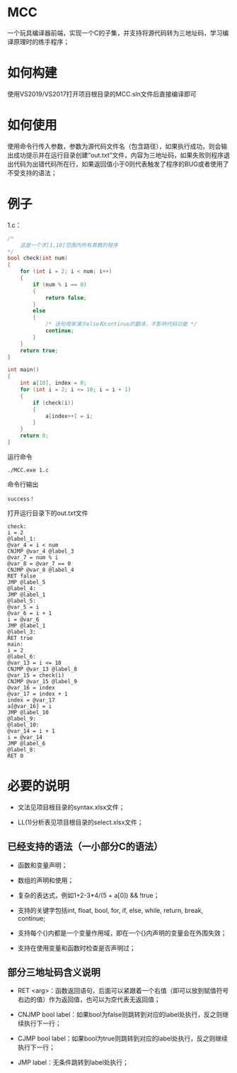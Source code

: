 # MCC

一个玩具编译器前端，实现一个C的子集，并支持将源代码转为三地址码，学习编译原理时的练手程序；

# 如何构建

使用VS2019/VS2017打开项目根目录的MCC.sln文件后直接编译即可

# 如何使用

使用命令行传入参数，参数为源代码文件名（包含路径），如果执行成功，则会输出成功提示并在运行目录创建“out.txt”文件，内容为三地址码，如果失败则程序退出代码为出错代码所在行，如果返回值小于0则代表触发了程序的BUG或者使用了不受支持的语法；

# 例子

1.c：
```c
/*
    这是一个求[1,10]范围内所有素数的程序
*/
bool check(int num)
{
    for (int i = 2; i < num; i++)
    {
        if (num % i == 0)
        {
            return false;
        }
        else
        {
            /* 该句用来演示else和continue的翻译，不影响代码功能 */
            continue;
        }
    }
    return true;
}

int main()
{
    int a[10], index = 0;
    for (int i = 2; i <= 10; i = i + 1)
    {
        if (check(i))
        {
            a[index++] = i;
        }
    }
    return 0;
}

```

运行命令
```
./MCC.exe 1.c
```

命令行输出
```
success！
```
打开运行目录下的out.txt文件
```
check:
i = 2
@label_1:
@var_4 = i < num
CNJMP @var_4 @label_3
@var_7 = num % i
@var_8 = @var_7 == 0
CNJMP @var_8 @label_4
RET false
JMP @label_5
@label_4:
JMP @label_1
@label_5:
@var_5 = i
@var_6 = i + 1
i = @var_6
JMP @label_1
@label_3:
RET true
main:
i = 2
@label_6:
@var_13 = i <= 10
CNJMP @var_13 @label_8
@var_15 = check(i)
CNJMP @var_15 @label_9
@var_16 = index
@var_17 = index + 1
index = @var_17
a[@var_16] = i
JMP @label_10
@label_9:
@label_10:
@var_14 = i + 1
i = @var_14
JMP @label_6
@label_8:
RET 0

```

# 必要的说明

+ 文法见项目根目录的syntax.xlsx文件；

+ LL(1)分析表见项目根目录的select.xlsx文件；

## 已经支持的语法（一小部分C的语法）

+ 函数和变量声明；

+ 数组的声明和使用；

+ 复杂的表达式，例如1+2-3*4/(5 + a[0]) && !true；

+ 支持的关键字包括int, float, bool, for, if, else, while, return, break, continue;

+ 支持每个{}内都是一个变量作用域，即在一个{}内声明的变量会在外围失效；

+ 支持在使用变量和函数时检查是否声明过；

## 部分三地址码含义说明

+ RET \<arg>：函数返回语句，后面可以紧跟着一个右值（即可以放到赋值符号右边的值）作为返回值，也可以为空代表无返回值；

+ CNJMP bool label：如果bool为false则跳转到对应的label处执行，反之则继续执行下一行；

+ CJMP bool label：如果bool为true则跳转到对应的label处执行，反之则继续执行下一行；

+ JMP label：无条件跳转到label处执行；